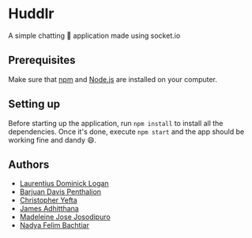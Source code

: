 # Huddlr

A simple chatting :speech_balloon: application made using socket.io

## Prerequisites

Make sure that [npm](https://www.npmjs.com/) and [Node.js](https://nodejs.org/en/) are installed on your computer.

## Setting up

Before starting up the application, run `npm install` to install all the dependencies. Once it's done, execute `npm start` and the app should be working fine and dandy :smile:.

## Authors

* [Laurentius Dominick Logan](https://github.com/Log-baseE)
* [Barjuan Davis Penthalion](https://github.com/cokpsz)
* [Christopher Yefta](https://github.com/ChrisYef)
* [James Adhitthana](https://github.com/jamesadhitthana/)
* [Madeleine Jose Josodipuro](https://github.com/haysacks)
* [Nadya Felim Bachtiar](https://github.com/Ao-Re)